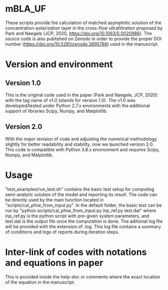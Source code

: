 # mBLA_UF
These scripts provide the calculation of matched asymptotic solution of the concentration-polarization layer in the cross-flow ultrafiltration proposed by Park and Naegele (JCP, 2020, https://doi.org/10.1063/5.0020986). The source code is also published on Zenodo in order to provide the proper DOI number (https://doi.org/10.5281/zenodo.3895786) used in the manuscript.

# Version and environment
## Version 1.0
This is the original code used in the paper (Park and Naegele, JCP, 2020) with the tag name of v1.0 (stands for version 1.0). The v1.0 was developed/tested under Python 2.7.x environments with the additional support of libraries Scipy, Numpy, and Matplotlib.

## Version 2.0
With the major revision of code and adjusting the numerical methodology slightly for better readability and stability, now we launched version 2.0. This code is compatible with Python 3.8.x environment and requires Scipy, Numpy, and Matplotlib.

# Usage
"test_examples/run_test.sh" contains the basic test setup for computing semi-analytic solution of the model and reporting its result. The code can be directly used by the main function located in "scripts/cal_phiw_from_input.py". In the default folder, the basic test can be run by
"python scripts/cal_phiw_from_input.py inp_ref.py test.dat"
where inp_ref.py is the python script with pre-given system parameters, and test.dat is the output file once the computation is done. The aditional log file will be provided with the extension of .log. This log file contains a summary of conditions and logs of reports during iteration steps.

# Inter-link of codes with notations and equations in paper
This is provided inside the help-doc or comments where the exact location of the equation in the manuscript. 
